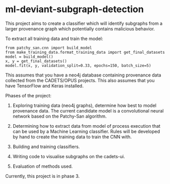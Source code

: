 # ml-deviant-subgraph-detection
This project aims to create a classifier which will identify subgraphs from a larger provenance graph which potentially contains malicious behavior.

To extract all training data and train the model:  

```
from patchy_san.cnn import build_model
from make_training_data.format_training_data import get_final_datasets
model = build_model()
x, y = get_final_datasets()
model.fit(x, y, validation_split=0.33, epochs=150, batch_size=5)
```

This assumes that you have a neo4j database containing provenance data collected from the CADETS/OPUS projects. This also
assumes that you have TensorFlow and Keras installed.

Phases of the project:
1) Exploring training data (neo4j graphs), determine how best to model provenance data. The current candidate model is a convolutional neural network based on the Patchy-San algorithm.

2) Determining how to extract data from model of process execution that can be used by a Machine Learning classifier. Rules will be developed by hand to create the training data to train the CNN with.

3) Building and training classifiers.

4) Writing code to visualise subgraphs on the cadets-ui.

5) Evaluation of methods used.

Currently, this project is in phase 3.
